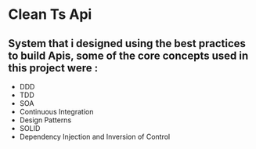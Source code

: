 # Clean Ts Api

## System that i designed using the best practices to build Apis, some of the core concepts used in this project were : 

 * DDD
 * TDD
 * SOA
 * Continuous Integration
 * Design Patterns
 * SOLID
 * Dependency Injection and Inversion of Control

